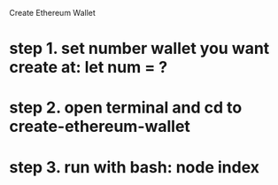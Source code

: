 Create Ethereum Wallet

# step 1. set number wallet you want create at: let num = ?

# step 2. open terminal and cd to create-ethereum-wallet

# step 3. run with bash: node index